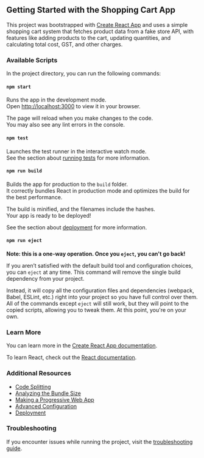 ## Getting Started with the Shopping Cart App

This project was bootstrapped with [Create React App](https://github.com/facebook/create-react-app) and uses a simple shopping cart system that fetches product data from a fake store API, with features like adding products to the cart, updating quantities, and calculating total cost, GST, and other charges.

### Available Scripts

In the project directory, you can run the following commands:

#### `npm start`

Runs the app in the development mode.<br />
Open [http://localhost:3000](http://localhost:3000) to view it in your browser.

The page will reload when you make changes to the code.<br />
You may also see any lint errors in the console.

#### `npm test`

Launches the test runner in the interactive watch mode.<br />
See the section about [running tests](https://facebook.github.io/create-react-app/docs/running-tests) for more information.

#### `npm run build`

Builds the app for production to the `build` folder.<br />
It correctly bundles React in production mode and optimizes the build for the best performance.

The build is minified, and the filenames include the hashes.<br />
Your app is ready to be deployed!

See the section about [deployment](https://facebook.github.io/create-react-app/docs/deployment) for more information.

#### `npm run eject`

**Note: this is a one-way operation. Once you `eject`, you can't go back!**

If you aren’t satisfied with the default build tool and configuration choices, you can `eject` at any time. This command will remove the single build dependency from your project.

Instead, it will copy all the configuration files and dependencies (webpack, Babel, ESLint, etc.) right into your project so you have full control over them. All of the commands except `eject` will still work, but they will point to the copied scripts, allowing you to tweak them. At this point, you're on your own.

### Learn More

You can learn more in the [Create React App documentation](https://facebook.github.io/create-react-app/docs/getting-started).

To learn React, check out the [React documentation](https://reactjs.org/).

### Additional Resources

- [Code Splitting](https://facebook.github.io/create-react-app/docs/code-splitting)
- [Analyzing the Bundle Size](https://facebook.github.io/create-react-app/docs/analyzing-the-bundle-size)
- [Making a Progressive Web App](https://facebook.github.io/create-react-app/docs/making-a-progressive-web-app)
- [Advanced Configuration](https://facebook.github.io/create-react-app/docs/advanced-configuration)
- [Deployment](https://facebook.github.io/create-react-app/docs/deployment)

### Troubleshooting

If you encounter issues while running the project, visit the [troubleshooting guide](https://facebook.github.io/create-react-app/docs/troubleshooting#npm-run-build-fails-to-minify).

